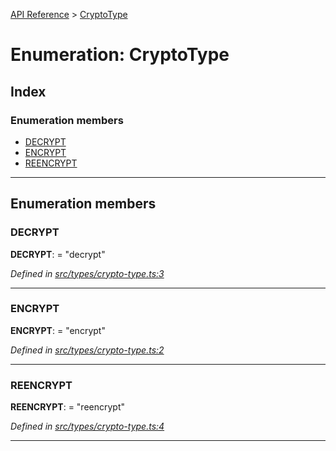 [API Reference](../README.md) > [CryptoType](../enums/cryptotype.md)

# Enumeration: CryptoType

## Index

### Enumeration members

* [DECRYPT](cryptotype.md#decrypt)
* [ENCRYPT](cryptotype.md#encrypt)
* [REENCRYPT](cryptotype.md#reencrypt)

---

## Enumeration members

<a id="decrypt"></a>

###  DECRYPT

**DECRYPT**:  = "decrypt"

*Defined in [src/types/crypto-type.ts:3](https://github.com/repux/repux-lib/blob/09025a1/src/types/crypto-type.ts#L3)*

___
<a id="encrypt"></a>

###  ENCRYPT

**ENCRYPT**:  = "encrypt"

*Defined in [src/types/crypto-type.ts:2](https://github.com/repux/repux-lib/blob/09025a1/src/types/crypto-type.ts#L2)*

___
<a id="reencrypt"></a>

###  REENCRYPT

**REENCRYPT**:  = "reencrypt"

*Defined in [src/types/crypto-type.ts:4](https://github.com/repux/repux-lib/blob/09025a1/src/types/crypto-type.ts#L4)*

___

